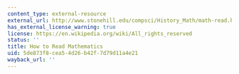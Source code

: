 ```yaml
---
content_type: external-resource
external_url: http://www.stonehill.edu/compsci/History_Math/math-read.htm
has_external_license_warning: true
license: https://en.wikipedia.org/wiki/All_rights_reserved
status: ''
title: How to Read Mathematics
uid: 5de873f8-cea5-4d26-b42f-7d79d11a4e21
wayback_url: ''
---
```

